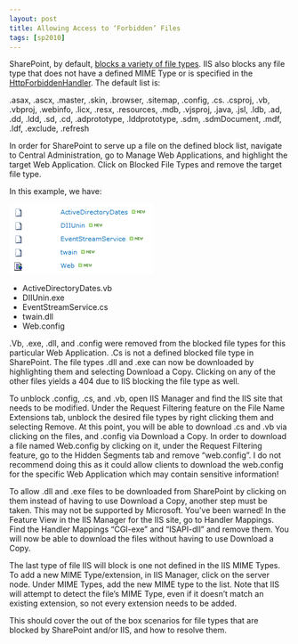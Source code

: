 ```yaml
---
layout: post
title: Allowing Access to ‘Forbidden’ Files
tags: [sp2010]
---
```


SharePoint, by default, [blocks a variety of file types](http://technet.microsoft.com/en-us/library/cc262496.aspx).  IIS also blocks any file type that does not have a defined MIME Type or is specified in the [HttpForbiddenHandler](http://msdn.microsoft.com/en-us/library/ms404282(v=vs.90).aspx).  The default list is:

.asax, .ascx, .master, .skin, .browser, .sitemap,  .config, .cs. .csproj, .vb, .vbproj, .webinfo, .licx, .resx, .resources, .mdb, .vjsproj, .java, .jsl, .ldb, .ad, .dd, .ldd, .sd, .cd, .adprototype, .lddprototype, .sdm, .sdmDocument, .mdf, .ldf, .exclude, .refresh

In order for SharePoint to serve up a file on the defined block list, navigate to Central Administration, go to Manage Web Applications, and highlight the target Web Application.  Click on Blocked File Types and remove the target file type.

In this example, we have:

![image6](/assets/images/2012/01/image6.png)

* ActiveDirectoryDates.vb
* DIIUnin.exe
* EventStreamService.cs
* twain.dll
* Web.config

.Vb, .exe, .dll, and .config were removed from the blocked file types for this particular Web Application.  .Cs is not a defined blocked file type in SharePoint.  The file types .dll and .exe can now be downloaded by highlighting them and selecting Download a Copy.  Clicking on any of the other files yields a 404 due to IIS blocking the file type as well.

To unblock .config, .cs, and .vb, open IIS Manager and find the IIS site that needs to be modified.  Under the Request Filtering feature on the File Name Extensions tab, unblock the desired file types by right clicking them and selecting Remove.  At this point, you will be able to download .cs and .vb via clicking on the files, and .config via Download a Copy.  In order to download a file named Web.config by clicking on it, under the Request Filtering feature, go to the Hidden Segments tab and remove “web.config”.  I do not recommend doing this as it could allow clients to download the web.config for the specific Web Application which may contain sensitive information!

To allow .dll and .exe files to be downloaded from SharePoint by clicking on them instead of having to use Download a Copy, another step must be taken.  This may not be supported by Microsoft.  You've been warned!  In the Feature View in the IIS Manager for the IIS site, go to Handler Mappings.  Find the Handler Mappings “CGI-exe” and “ISAPI-dll” and remove them.  You will now be able to download the files without having to use Download a Copy.

The last type of file IIS will block is one not defined in the IIS MIME Types.  To add a new MIME Type/extension, in IIS Manager, click on the server node.  Under MIME Types, add the new MIME type to the list.  Note that IIS will attempt to detect the file’s MIME Type, even if it doesn’t match an existing extension, so not every extension needs to be added.

This should cover the out of the box scenarios for file types that are blocked by SharePoint and/or IIS, and how to resolve them.